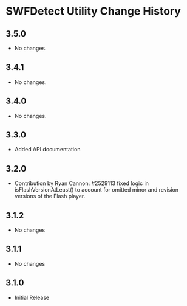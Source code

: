 SWFDetect Utility Change History
================================

3.5.0
-----
  * No changes.

3.4.1
-----

  * No changes.

3.4.0
-----

  * No changes.

3.3.0
-----
  * Added API documentation

3.2.0
-----
  *	Contribution by Ryan Cannon: #2529113 fixed logic in isFlashVersionAtLeast() to 
	account for omitted minor and revision versions of the Flash player.

3.1.2
-----
  * No changes
	
3.1.1
-----
   * No changes
	
3.1.0
-----
   * Initial Release